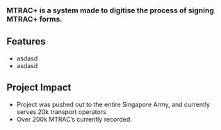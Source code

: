 ### MTRAC+ is a system made to digitise the process of signing MTRAC+ forms.

## Features

- asdasd
- asdasd

## Project Impact

- Project was pushed out to the entire Singapore Army, and currently serves 20k transport operators
- Over 200k MTRAC’s currently recorded.
